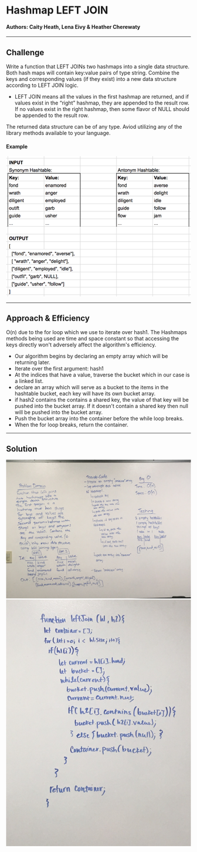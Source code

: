# Hashmap LEFT JOIN
#### Authors: Caity Heath, Lena Eivy & Heather Cherewaty
---

## Challenge
Write a function that LEFT JOINs two hashmaps into a single data structure. Both hash maps will contain key:value pairs of type string. Combine the keys and corresponding values (if they exist) into a new data structure according to LEFT JOIN logic. 

* LEFT JOIN means all the values in the first hashmap are returned, and if values exist in the “right” hashmap, they are appended to the result row. If no values exist in the right hashmap, then some flavor of NULL should be appended to the result row.

The returned data structure can be of any type. 
Aviod utilizing any of the library methods available to your language. 

#### Example
![](./assets/dsa-33-io-table.png)

---

## Approach & Efficiency
O(n) due to the for loop which we use to iterate over hash1. The Hashmaps methods being used are time and space constant so that accessing the keys directly won't adversely affect the algorithm's efficiency. 

* Our algorithm begins by declaring an empty array which will be returning later.
* Iterate over the first argument: hash1
* At the indices that have a value, traverse the bucket which in our case is a linked list. 
* declare an array which will serve as a bucket to the items in the hashtable bucket, each key will have its own bucket array. 
* if hash2 contains the contains a shared key, the value of that key will be pushed into the bucket array. If it doesn't contain a shared key then null will be pushed into the bucket array. 
* Push the bucket array into the container before the while loop breaks. 
*  When the for loop breaks, return the container.

---

## Solution
![](./assets/2-6-pd.JPG)
![](./assets/2-6-code.JPG)

